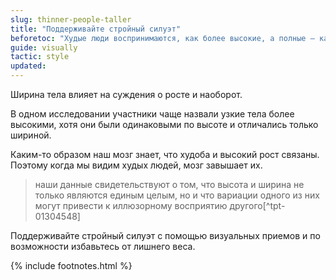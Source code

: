 ```yaml
---
slug: thinner-people-taller
title: "Поддерживайте стройный силуэт"
beforetoc: "Худые люди воспринимаются, как более высокие, а полные — как более низкие."
guide: visually
tactic: style
updated:
---
```

Ширина тела влияет на суждения о росте и наоборот.

В одном исследовании участники чаще назвали узкие тела более высокими, хотя они были одинаковыми по высоте и отличались только шириной.

Каким-то образом наш мозг знает, что худоба и высокий рост связаны. Поэтому когда мы видим худых людей, мозг завышает их.

> наши данные свидетельствуют о том, что высота и ширина не только являются единым целым, но и что вариации одного из них могут привести к иллюзорному восприятию другого[^tpt-01304548]

Поддерживайте стройный силуэт с помощью визуальных приемов и по возможности избавьтесь от лишнего веса.

{% include footnotes.html %}

